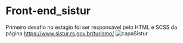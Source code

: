 # Front-end_sistur
Primeiro desafio no estágio foi ser responsável pelo HTML e SCSS da página https://www.sistur.rs.gov.br/turismo/
![capaSistur](https://user-images.githubusercontent.com/73371769/149185071-68a02bfa-6b80-42cc-b1f4-78d94c081430.png)
